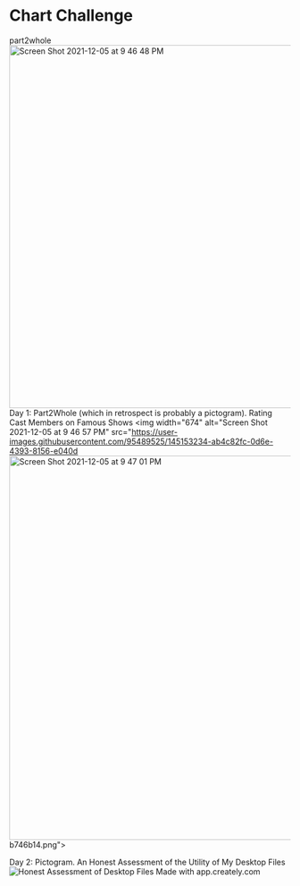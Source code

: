 # Chart Challenge
part2whole
<img width="649" alt="Screen Shot 2021-12-05 at 9 46 48 PM" src="https://user-images.githubusercontent.com/95489525/145153224-a14f744b-b986-4a24-a19b-bbfb528dfb33.png"> 
Day 1: Part2Whole (which in retrospect is probably a pictogram). Rating Cast Members on Famous Shows
<img width="674" alt="Screen Shot 2021-12-05 at 9 46 57 PM" src="https://user-images.githubusercontent.com/95489525/145153234-ab4c82fc-0d6e-4393-8156-e040d
<img width="687" alt="Screen Shot 2021-12-05 at 9 47 01 PM" src="https://user-images.githubusercontent.com/95489525/145153249-3eea8d6c-9fc8-4e24-bf24-23a2d072c34c.png">
b746b14.png">



Day 2: Pictogram. An Honest Assessment of the Utility of My Desktop Files
![Honest Assessment of Desktop Files](https://user-images.githubusercontent.com/95489525/145153065-abd3c8a6-bf5e-4e34-967e-1442a81c3a1d.png)
Made with app.creately.com
